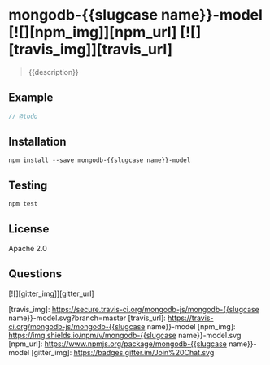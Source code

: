 # mongodb-{{slugcase name}}-model [![][npm_img]][npm_url] [![][travis_img]][travis_url]

> {{description}}

## Example

```javascript
// @todo
```

## Installation

```
npm install --save mongodb-{{slugcase name}}-model
```

## Testing

```
npm test
```

## License

Apache 2.0

## Questions

[![][gitter_img]][gitter_url]

[travis_img]: https://secure.travis-ci.org/mongodb-js/mongodb-{{slugcase name}}-model.svg?branch=master
[travis_url]: https://travis-ci.org/mongodb-js/mongodb-{{slugcase name}}-model
[npm_img]: https://img.shields.io/npm/v/mongodb-{{slugcase name}}-model.svg
[npm_url]: https://www.npmjs.org/package/mongodb-{{slugcase name}}-model
[gitter_img]: https://badges.gitter.im/Join%20Chat.svg
